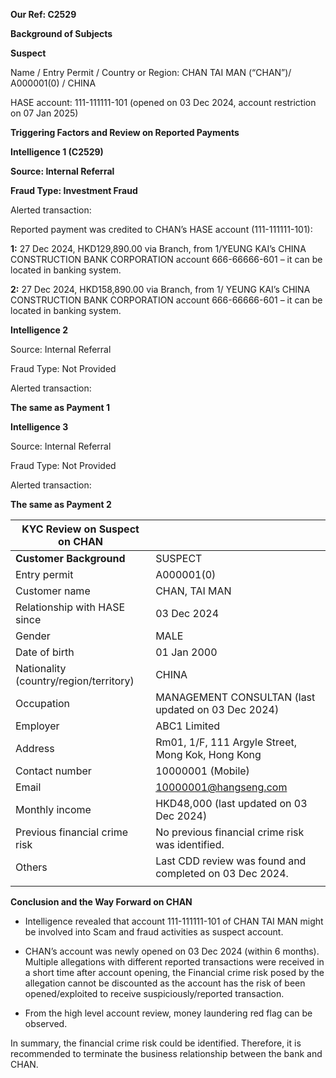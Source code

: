 **Our Ref: C2529**

**Background of Subjects**

**Suspect**

Name / Entry Permit / Country or Region: CHAN TAI MAN (“CHAN”)/ A000001(0) / CHINA

HASE account: 111-111111-101 (opened on 03 Dec 2024, account restriction on 07 Jan 2025)

**Triggering Factors and Review on Reported Payments**

**Intelligence 1 (C2529)**

**Source: Internal Referral**

**Fraud Type: Investment Fraud**

Alerted transaction:

Reported payment was credited to CHAN’s HASE account (111-111111-101):

**1:** 27 Dec 2024, HKD129,890.00 via Branch, from 1/YEUNG KAI’s CHINA CONSTRUCTION BANK CORPORATION account 666-66666-601 – it can be located in banking system.

**2:** 27 Dec 2024, HKD158,890.00 via Branch, from 1/ YEUNG KAI’s CHINA CONSTRUCTION BANK CORPORATION account 666-66666-601 – it can be located in banking system.

**Intelligence 2**

Source: Internal Referral

Fraud Type: Not Provided

Alerted transaction:

**The same as Payment 1**

**Intelligence 3**

Source: Internal Referral

Fraud Type: Not Provided

Alerted transaction:

**The same as Payment 2**

| **KYC Review on Suspect on CHAN** |  |
| --- | --- |
| **Customer Background** | SUSPECT |
| Entry permit | A000001(0) |
| Customer name | CHAN, TAI MAN |
| Relationship with HASE since | 03 Dec 2024 |
| Gender | MALE |
| Date of birth | 01 Jan 2000 |
| Nationality (country/region/territory) | CHINA |
| Occupation | MANAGEMENT CONSULTAN (last updated on 03 Dec 2024) |
| Employer | ABC1 Limited |
| Address | Rm01, 1/F, 111 Argyle Street, Mong Kok, Hong Kong |
| Contact number | 10000001 (Mobile) |
| Email | 10000001@hangseng.com |
| Monthly income | HKD48,000 (last updated on 03 Dec 2024) |
| Previous financial crime risk | No previous financial crime risk was identified. |
| Others | Last CDD review was found and completed on 03 Dec 2024. |
|  |

**Conclusion and the Way Forward on CHAN**

- Intelligence revealed that account 111-111111-101 of CHAN TAI MAN might be involved into Scam and fraud activities as suspect account.

- CHAN’s account was newly opened on 03 Dec 2024 (within 6 months). Multiple allegations with different reported transactions were received in a short time after account opening, the Financial crime risk posed by the allegation cannot be discounted as the account has the risk of been opened/exploited to receive suspiciously/reported transaction.

- From the high level account review, money laundering red flag can be observed.

In summary, the financial crime risk could be identified. Therefore, it is recommended to terminate the business relationship between the bank and CHAN.